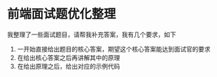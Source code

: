 # 前端面试题优化整理

我整理了一些面试题目，请帮我补充答案，我有几个要求，如下
1. 一开始直接给出题目的核心答案，期望这个核心答案能达到面试官的要求
2. 在给出核心答案之后再讲解其中的原理
3. 在给出原理之后，给出对应的示例代码
